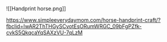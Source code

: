 ![[Handprint horse.png]]

https://www.simpleeverydaymom.com/horse-handprint-craft/?fbclid=IwAR2ThTHGySCvotEsORumWRGC_09bFgPZfk-cvkS5QkqcaYqSAXzVU-7qLzM

